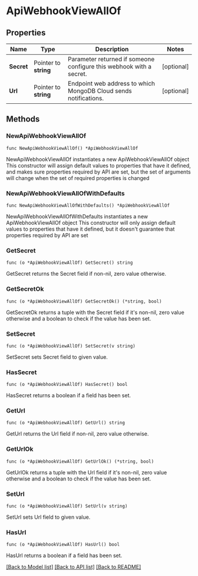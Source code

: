 # ApiWebhookViewAllOf

## Properties

Name | Type | Description | Notes
------------ | ------------- | ------------- | -------------
**Secret** | Pointer to **string** | Parameter returned if someone configure this webhook with a secret. | [optional] 
**Url** | Pointer to **string** | Endpoint web address to which MongoDB Cloud sends notifications. | [optional] 

## Methods

### NewApiWebhookViewAllOf

`func NewApiWebhookViewAllOf() *ApiWebhookViewAllOf`

NewApiWebhookViewAllOf instantiates a new ApiWebhookViewAllOf object
This constructor will assign default values to properties that have it defined,
and makes sure properties required by API are set, but the set of arguments
will change when the set of required properties is changed

### NewApiWebhookViewAllOfWithDefaults

`func NewApiWebhookViewAllOfWithDefaults() *ApiWebhookViewAllOf`

NewApiWebhookViewAllOfWithDefaults instantiates a new ApiWebhookViewAllOf object
This constructor will only assign default values to properties that have it defined,
but it doesn't guarantee that properties required by API are set

### GetSecret

`func (o *ApiWebhookViewAllOf) GetSecret() string`

GetSecret returns the Secret field if non-nil, zero value otherwise.

### GetSecretOk

`func (o *ApiWebhookViewAllOf) GetSecretOk() (*string, bool)`

GetSecretOk returns a tuple with the Secret field if it's non-nil, zero value otherwise
and a boolean to check if the value has been set.

### SetSecret

`func (o *ApiWebhookViewAllOf) SetSecret(v string)`

SetSecret sets Secret field to given value.

### HasSecret

`func (o *ApiWebhookViewAllOf) HasSecret() bool`

HasSecret returns a boolean if a field has been set.

### GetUrl

`func (o *ApiWebhookViewAllOf) GetUrl() string`

GetUrl returns the Url field if non-nil, zero value otherwise.

### GetUrlOk

`func (o *ApiWebhookViewAllOf) GetUrlOk() (*string, bool)`

GetUrlOk returns a tuple with the Url field if it's non-nil, zero value otherwise
and a boolean to check if the value has been set.

### SetUrl

`func (o *ApiWebhookViewAllOf) SetUrl(v string)`

SetUrl sets Url field to given value.

### HasUrl

`func (o *ApiWebhookViewAllOf) HasUrl() bool`

HasUrl returns a boolean if a field has been set.


[[Back to Model list]](../README.md#documentation-for-models) [[Back to API list]](../README.md#documentation-for-api-endpoints) [[Back to README]](../README.md)



